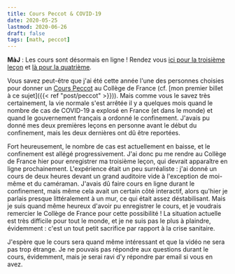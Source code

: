 ```yaml
---
title: Cours Peccot & COVID-19
date: 2020-05-25
lastmod: 2020-06-26
draft: false
tags: [math, peccot]
---
```


**MàJ** : Les cours sont désormais en ligne ! Rendez vous [ici pour la troisième leçon](https://www.college-de-france.fr/site/cours-peccot/guestlecturer-2020-05-25-11h00.htm) et [là pour la quatrième](https://www.college-de-france.fr/site/cours-peccot/guestlecturer-2020-05-28-11h00.htm).

Vous savez peut-être que j'ai été cette année l'une des personnes choisies pour donner un [Cours Peccot](https://idrissi.eu/en/class/peccot/) au Collège de France (cf. [mon premier billet à ce sujet]({{< ref "post/peccot" >}})).
Mais comme vous le savez très certainement, la vie normale s'est arrêtée il y a quelques mois quand le nombre de cas de COVID-19 a explosé en France (et dans le monde) et quand le gouvernement français a ordonné le confinement.
J'avais pu donné mes deux premières leçons en personne avant le début du confinement, mais les deux dernières ont dû être reportées.

Fort heureusement, le nombre de cas est actuellement en baisse, et le confinement est allégé progressivement.
J'ai donc pu me rendre au Collège de France hier pour enregistrer ma troisième leçon, qui devrait apparaître en ligne prochainement.
L'expérience était un peu surréaliste : j'ai donné un cours de deux heures devant un grand auditoire vide à l'exception de moi-même et du caméraman.
J'avais dû faire cours en ligne durant le confinement, mais même cela avait un certain côté interactif, alors qu'hier je parlais presque littéralement à un mur, ce qui était assez déstabilisant.
Mais je suis quand même heureux d'avoir pu enregistrer le cours, et je voudrais remercier le Collège de France pour cette possibilité !
La situation actuelle est très difficile pour tout le monde, et je ne suis pas le plus à plaindre, évidemment : c'est un tout petit sacrifice par rapport à la crise sanitaire.

J'espère que le cours sera quand même intéressant et que la vidéo ne sera pas trop étrange.
Je ne pouvais pas répondre aux questions durant le cours, évidemment, mais je serai ravi d'y répondre par email si vous en avez.
<!--more-->
